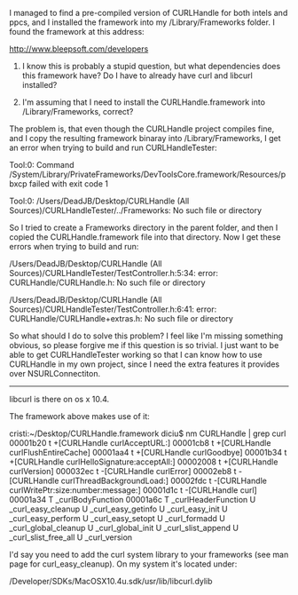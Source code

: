 

I managed to find a pre-compiled version of CURLHandle for both intels and ppcs, and I installed the framework into my /Library/Frameworks folder. I found the framework at this address:

http://www.bleepsoft.com/developers

1. I know this is probably a stupid question, but what dependencies does this framework have? Do I have to already have curl and libcurl installed?

2. I'm assuming that I need to install the CURLHandle.framework into /Library/Frameworks, correct?

The problem is, that even though the CURLHandle project compiles fine, and I copy the resulting framework binaray into /Library/Frameworks, I get an error when trying to build and run CURLHandleTester:

Tool:0: Command /System/Library/PrivateFrameworks/DevToolsCore.framework/Resources/pbxcp failed with exit code 1

Tool:0: /Users/DeadJB/Desktop/CURLHandle (All Sources)/CURLHandleTester/../Frameworks: No such file or directory

So I tried to create a Frameworks directory in the parent folder, and then I copied the CURLHandle.framework file into that directory. Now I get these errors when trying to build and run:

/Users/DeadJB/Desktop/CURLHandle (All Sources)/CURLHandleTester/TestController.h:5:34: error: CURLHandle/CURLHandle.h: No such file or directory


/Users/DeadJB/Desktop/CURLHandle (All Sources)/CURLHandleTester/TestController.h:6:41: error: CURLHandle/CURLHandle+extras.h: No such file or directory

So what should I do to solve this problem? I feel like I'm missing something obvious, so please forgive me if this question is so trivial. I just want to be able to get CURLHandleTester working so that I can know how to use CURLHandle in my own project, since I need the extra features it provides over NSURLConnectiton.


----

libcurl is there on os x 10.4.

The framework above makes use of it:
    
cristi:~/Desktop/CURLHandle.framework diciu$ nm CURLHandle | grep curl
00001b20 t +[CURLHandle curlAcceptURL:]
00001cb8 t +[CURLHandle curlFlushEntireCache]
00001aa4 t +[CURLHandle curlGoodbye]
00001b34 t +[CURLHandle curlHelloSignature:acceptAll:]
00002008 t +[CURLHandle curlVersion]
000032ec t -[CURLHandle curlError]
00002eb8 t -[CURLHandle curlThreadBackgroundLoad:]
00002fdc t -[CURLHandle curlWritePtr:size:number:message:]
00001d1c t -[CURLHandle curl]
00001a34 T _curlBodyFunction
00001a6c T _curlHeaderFunction
         U _curl_easy_cleanup
         U _curl_easy_getinfo
         U _curl_easy_init
         U _curl_easy_perform
         U _curl_easy_setopt
         U _curl_formadd
         U _curl_global_cleanup
         U _curl_global_init
         U _curl_slist_append
         U _curl_slist_free_all
         U _curl_version


I'd say you need to add the curl system library to your frameworks (see man page for curl_easy_cleanup).
On my system it's located under:

/Developer/SDKs/MacOSX10.4u.sdk/usr/lib/libcurl.dylib
